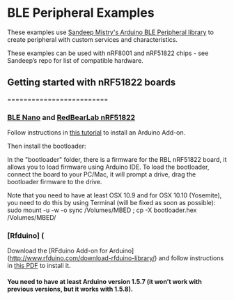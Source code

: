 # BLE Peripheral Examples

These examples use [Sandeep Mistry's Arduino BLE Peripheral library](https://github.com/sandeepmistry/arduino-BLEPeripheral) to create peripheral with custom services and characteristics. 

These examples can be used with nRF8001 and nRF51822 chips - see Sandeep’s repo for list of compatible hardware.


## Getting started with nRF51822 boards
=========================

### [BLE Nano](http://redbearlab.com/blenano/) and [RedBearLab nRF51822](http://redbearlab.com/redbearlab-nrf51822)

Follow instructions in [this tutorial](http://redbearlab.com/getting-started-nrf51822/) to install an Arduino Add-on.

Then install the bootloader:

In the "bootloader" folder, there is a firmware for the RBL nRF51822 board, it allows you to load firmware using Arduino IDE. To load the bootloader, connect the board to your PC/Mac, it will prompt a drive, drag the bootloader firmware to the drive.

Note that you need to have at least OSX 10.9 and for OSX 10.10 (Yosemite), you need to do this by using Terminal (will be fixed as soon as possible): sudo mount -u -w -o sync /Volumes/MBED ; cp -X bootloader.hex /Volumes/MBED/

### [Rfduino] (

Download the [RFduino Add-on for Arduino] (http://www.rfduino.com/download-rfduino-library/) and follow instructions in [this PDF](http://www.rfduino.com/wp-content/uploads/2014/04/RFduino.Quick_.Start_.Guide_.pdf) to install it. 


#### You need to have at least Arduino version 1.5.7 (it won’t work with previous versions, but it works with 1.5.8).


